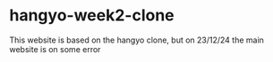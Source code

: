 # hangyo-week2-clone
This website is based on the hangyo clone, but on 23/12/24 the main website is on some error 
